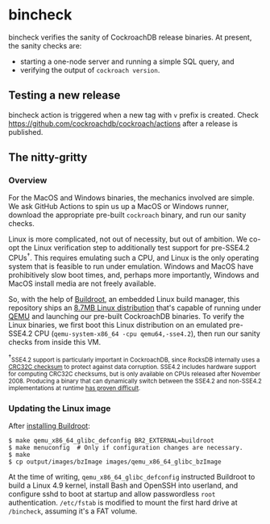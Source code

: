 # bincheck

bincheck verifies the sanity of CockroachDB release binaries. At present, the
sanity checks are:

  * starting a one-node server and running a simple SQL query, and
  * verifying the output of `cockroach version`.

## Testing a new release

bincheck action is triggered when a new tag with `v` prefix is created. Check
https://github.com/cockroachdb/cockroach/actions after a release is published.


## The nitty-gritty

### Overview

For the MacOS and Windows binaries, the mechanics involved are simple. We ask
GitHub Actions to spin us up a MacOS or Windows runner, download the
appropriate pre-built `cockroach` binary, and run our sanity checks.

Linux is more complicated, not out of necessity, but out of ambition. We co-opt
the Linux verification step to additionally test support for pre-SSE4.2
CPUs<sup>†</sup>. This requires emulating such a CPU, and Linux is the only
operating system that is feasible to run under emulation. Windows and MacOS have
prohibitively slow boot times, and, perhaps more importantly, Windows and MacOS
install media are not freely available.

So, with the help of [Buildroot], an embedded Linux build manager, this
repository ships an [8.7MB Linux distribution][linux-image] that's capable of
running under [QEMU] and launching our pre-built CockroachDB binaries. To verify
the Linux binaries, we first boot this Linux distribution on an emulated
pre-SSE4.2 CPU (`qemu-system-x86_64 -cpu qemu64,-sse4.2`), then run our sanity
checks from inside this VM.

<sup>†</sup><small>SSE4.2 support is particularly important in CockroachDB,
since RocksDB internally uses a [CRC32C checksum][crc32c] to protect against
data corruption. SSE4.2 includes hardware support for computing CRC32C
checksums, but is only available on CPUs released after November 2008. Producing
a binary that can dynamically switch between the SSE4.2 and non-SSE4.2
implementations at runtime [has proven difficult][issue-15589].
</small>

### Updating the Linux image

After [installing Buildroot][buildroot-install]:

```shell
$ make qemu_x86_64_glibc_defconfig BR2_EXTERNAL=buildroot
$ make menuconfig  # Only if configuration changes are necessary.
$ make
$ cp output/images/bzImage images/qemu_x86_64_glibc_bzImage
```

At the time of writing, `qemu_x86_64_glibc_defconfig` instructed Buildroot to
build a Linux 4.9 kernel, install Bash and OpenSSH into userland, and configure
sshd to boot at startup and allow passwordless `root` authentication.
`/etc/fstab` is modified to mount the first hard drive at `/bincheck`, assuming
it's a FAT volume.

[buildroot-install]: https://buildroot.org/download.html
[issue-15589]: https://github.com/cockroachdb/cockroach/issues/15589
[linux-image]: ./images/qemu_x86_64_glibc_bzImage
[Buildroot]: https://buildroot.org
[CRC32C]: http://www.evanjones.ca/crc32c.html
[QEMU]: http://qemu.org
